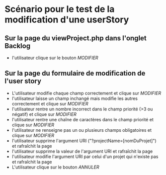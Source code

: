 # Scénario pour le test de la modification d'une userStory

## Sur la page du viewProject.php dans l'onglet Backlog

- l'utilisateur clique sur le bouton *MODIFIER*

## Sur la page du formulaire de modification de l'user story

- L'utilisateur modifie chaque champ correctement et clique sur *MODIFIER*
- l'utilisateur laisse un champ inchangé mais modifie les autres correctement et clique sur *MODIFIER*
- l'utilisateur rentre un nombre incorrect dans le champ priorité (>3 ou négatif) et clique sur *MODIFIER*
- l'utilisateur rentre une chaîne de caractères dans le champ priorité et clique sur *MODIFIER*
- l'utilisateur ne renseigne pas un ou plusieurs champs obligatoires et clique sur *MODIFIER*
- l'utilisateur supprime l'argument URI ("?projectName=[nomDuProjet]") et rafraîchit la page
- l'utilisateur supprime la valeur de l'argument URI et rafraîchit la page
- l'utilisateur modifie l'argument URI par celui d'un projet qui n'existe pas et rafraîchit la page
- L'utilisateur clique sur le bouton *ANNULER*
